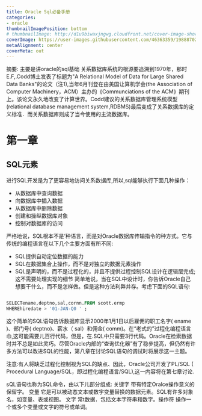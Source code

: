 ```yaml
---
title: Oracle Sql必备手册
categories: 
- oracle
thumbnailImagePosition: bottom
# thumbnailImage: http://d1u9biwaxjngwg.cloudfront.net/cover-image-showcase/city-750.jpg
coverImage: https://user-images.githubusercontent.com/46363359/198887021-f1b71975-a6e8-44ca-af02-decfaf7ca9e1.jpg
metaAlignment: center
coverMeta: out
---
```


摘要: 主要是讲oracle的sql基础
关系数据库系统的根源要追溯到1970年，那时E.F,.Codd博土发表了标题为"A Relational Model of Data for Large Shared Data Banks"的论文（注1),当年6月刊登在由美国让算机学会(the Association of Computer Machinery，ACM）主办的《Communciations of the ACM》期刊上。该论文永久地改变了计算世界。Codd建议的关系数据库管理系统模型(relational database management system,RDBMS)最后变成了关系数据库的定义标准．而关系数据库则成了当今使用的主流数据库。


<!-- more -->

<!-- toc -->

# 第一章

## SQL元素

进行SQL开发是为了更容易地访问关系数据库,所以,sql能够执行下面几种操作：
- 从数据库中查询数据
- 向数据库中插入数据
- 从数据库中删除数据
- 创建和操纵数据库对象
- 控制对数据库的访问

严格地说，SQL根本不是‘种语言，而是对Oracle数据库传输指令的种方式。它与传统的编程语言在以下几个主要方面有所不同:
- SQL提供自动定位数据的能力
- SQL在数据集合上操作，而不是对独立的数据元素操作
- SQL是声明的，而不是过程化的，并且不提供过程控制SQL设计在逻辑层完成;这不需要处理实现的细节
简单地说，当在SQL中设计时，你告诉Oracle自己想要干什么，而不是怎样做。但是这种方法利弊并存。考虑下面的SQL语句:

```sql

SELECTename,deptno,sal,cornn.FROM scott.ermp
WHEREhiredate > '01-JAN-Q0 ' ;

```
这个简单的SQL语句告诉数据库显示2000年1月1日以后雇佣的职工名字( ename )、部门号( deptno)、薪水（ sal）和佣金( comm)。在“老式的”过程化编程语言巾,这可能需要儿百行代码，但是，在.SQL中只需要3行代码。Oracle在检索数据时并不总是如此灵巧。尽管Oracle内部的“查询优化器”有了稳步提高，但仍然有许多方法可以改进SQL的性能，第八章在讨论SQL语句的调试时将展示这一主题。

注意:有人将缺乏过程化控制视为SQL的缺点、因此，Oracle公司开发了PL/SQL ( Procedural
Language/SQL，即过程化编程语言/SQL),这一内容将在第七章讨论.


sQL语句也称为SQL命令，由以下儿部分组成:
关键字  带有特定Oralce操作意义的保留字。
变量    它是可以被动态文本或数宇变量替换的数据元素。SQL有许多对象名，如变量、表或视图。
文字
常t数据．包括文本字符串和数字。操作符
操作一个或多个变量或文字的符号或单词。
